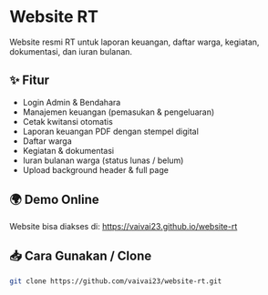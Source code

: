 # Website RT

Website resmi RT untuk laporan keuangan, daftar warga, kegiatan, dokumentasi, dan iuran bulanan.

## ✨ Fitur
- Login Admin & Bendahara
- Manajemen keuangan (pemasukan & pengeluaran)
- Cetak kwitansi otomatis
- Laporan keuangan PDF dengan stempel digital
- Daftar warga
- Kegiatan & dokumentasi
- Iuran bulanan warga (status lunas / belum)
- Upload background header & full page

## 🌍 Demo Online
Website bisa diakses di:
https://vaivai23.github.io/website-rt

## 📥 Cara Gunakan / Clone
```bash
git clone https://github.com/vaivai23/website-rt.git
